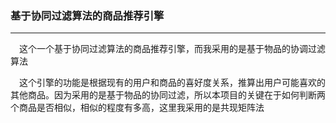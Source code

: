 ### 基于协同过滤算法的商品推荐引擎

***

&emsp;这个一个基于协同过滤算法的商品推荐引擎，而我采用的是基于物品的协调过滤算法

&emsp;这个引擎的功能是根据现有的用户和商品的喜好度关系，推算出用户可能喜欢的其他商品。因为采用的是基于物品的协同过滤，所以本项目的关键在于如何判断两个商品是否相似，相似的程度有多高，这里我采用的是共现矩阵法




